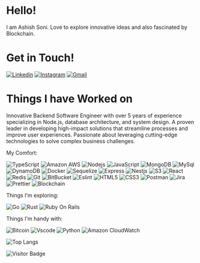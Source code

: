 # Hello!
I am Ashish Soni. Love to explore innovative ideas and also fascinated by Blockchain.

# Get in Touch!
[![Linkedin](https://img.shields.io/badge/-ashish%20soni-blue?style=for-the-badge&logo=Linkedin&logoColor=white&link=https://www.linkedin.com/in/ashish-soni-23604b136/)](https://www.linkedin.com/in/ashish-soni-23604b136/)
[![Instagram](https://img.shields.io/badge/-ashish%20soni-purple?style=for-the-badge&logo=instagram&logoColor=white&link=https://www.instagram.com/ashish.o_o/)](https://www.instagram.com/ashish.o_o/)
[![Gmail](https://img.shields.io/badge/-ashishssoni01gmail.com-c14438?style=for-the-badge&logo=Gmail&logoColor=white&link=mailto:ashishssoni01@gmail.com)](mailto:ashishssoni01@gmail.com)

# Things I have Worked on

Innovative Backend Software Engineer with over 5 years of experience specializing in Node.js, database architecture, and system design. A proven leader in developing high-impact solutions that streamline processes and improve user experiences. Passionate about leveraging cutting-edge technologies to solve complex business challenges.

My Comfort:


![TypeScript](https://img.shields.io/badge/-TypeScript-black?style=for-the-badge&logo=typescript)
![Amazon AWS](https://img.shields.io/badge/Amazon%20AWS-232F3E?style=for-the-badge&logo=amazon-aws)
![Nodejs](https://img.shields.io/badge/-NodeJS-black?style=for-the-badge&logo=Node-dot-js)
![JavaScript](https://img.shields.io/badge/-JavaScript-black?style=for-the-badge&logo=javascript)
![MongoDB](https://img.shields.io/badge/-MongoDB-black?style=for-the-badge&logo=mongodb)
![MySql](https://shields.io/badge/MySQL-lightgrey?logo=mysql&style=plastic&logoColor=white&labelColor=blue)
![DynamoDB](https://img.shields.io/badge/Amazon%20DynamoDB-4053D6?style=for-the-badge&logo=Amazon%20DynamoDB&logoColor=white)
![Docker](https://img.shields.io/badge/-Docker-black?style=for-the-badge&logo=docker)
![Sequelize](https://img.shields.io/badge/sequelize-323330?style=for-the-badge&logo=sequelize&logoColor=blue)
![Express](https://img.shields.io/badge/-Express-black?style=for-the-badge&logo=express)
![Nestjs](https://img.shields.io/badge/-NestJS-black?style=for-the-badge&logo=Nestjs)
![S3](https://img.shields.io/badge/-S3-white?style=for-the-badge&logo=amazon-s3)
![React](https://img.shields.io/badge/-React-aqua?style=for-the-badge&logo=react)
![Redis](https://img.shields.io/badge/-Redis-black?style=for-the-badge&logo=Redis)
![Git](https://img.shields.io/badge/-Git-black?style=for-the-badge&logo=git)
![BitBucket](https://img.shields.io/badge/-BitBucket-darkblue?style=for-the-badge&logo=bitbucket)
![Eslint](https://img.shields.io/badge/-eslint-4B32C3?style=for-the-badge&logo=eslint)
![HTML5](https://img.shields.io/badge/-HTML5-E34F26?style=for-the-badge&logo=html5&logoColor=white)
![CSS3](https://img.shields.io/badge/-CSS3-1572B6?style=for-the-badge&logo=css3)
![Postman](https://img.shields.io/badge/-postman-black?style=for-the-badge&logo=postman)
![Jira](https://img.shields.io/badge/-Jira-darkblue?style=for-the-badge&logo=jira)
![Prettier](https://img.shields.io/badge/-prettier-black?style=for-the-badge&logo=prettier)
![Blockchain](https://img.shields.io/badge/blockchain-121D33?style=for-the-badge&logo=blockchain-dot-com)

Things I'm exploring:

![Go](https://img.shields.io/badge/-Golang-00599C?style=for-the-badge&logo=go)
![Rust](https://img.shields.io/badge/Rust-000000?style=for-the-badge&logo=rust&logoColor=white)
![Ruby On Rails](https://img.shields.io/badge/Ruby_on_Rails-CC0000?style=for-the-badge&logo=ruby-on-rails&logoColor=white)

Things I'm handy with:

![Bitcoin](https://img.shields.io/badge/bitcoin-F7931A?style=for-the-badge&logo=bitcoin)
![Vscode](https://img.shields.io/badge/-Visual%20Studio%20Code-007ACC?style=for-the-badge&logo=visual-studio-code)
![Python](https://img.shields.io/badge/-Python-black?style=for-the-badge&logo=Python)
![Amazon CloudWatch](https://img.shields.io/badge/CloudWatch-232F3E?style=for-the-badge&logo=amazon-aws)

<!-- ![Github Stats](https://github-readme-stats.vercel.app/api?username=ashishssoni&count_private=true&show_icons=true&theme=dark&include_all_commits=true) -->
![Top Langs](https://github-readme-stats.vercel.app/api/top-langs/?username=ashishssoni&theme=radical&layout=compact)

![Visitor Badge](https://visitor-badge.laobi.icu/badge?page_id=ashishssoni.ashishssoni)
